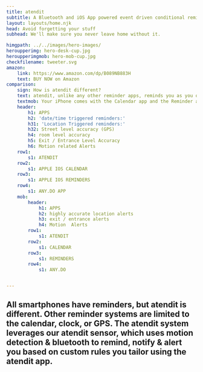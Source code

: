 ```yaml
---
title: atendit
subtitle: A Bluetooth and iOS App powered event driven conditional reminder, notification, and alert system.
layout: layouts/home.njk
head: Avoid forgetting your stuff
subhead: We'll make sure you never leave home without it.

himgpath: ../../images/hero-images/
heroupperimg: hero-desk-cup.jpg
heroupperimgmob: hero-mob-cup.jpg
checkfilename: tweeter.svg
amazon:
    link: https://www.amazon.com/dp/B089NB883H
    text: BUY NOW on Amazon
comparison: 
    sign: How is atendit different?
    text: atendit, unlike any other reminder apps, reminds you as you open the door to leave your home, apartment or office.  Not based on clock time or outside GPS location as other reminders are, atendit reminds you “just in time”.  atendit uses a Sensor, a Bluetooth Low Energy Beacon, that detects movement and briefly transmits that the door has moved triggering the atendit app to immediately issues a Notification containing your reminder information.
    textmob: Your iPhone comes with the Calendar app and the Reminder app, which allows you to sync with your computer calendar and set reminders for yourself. There are other apps available from the Apple app store which do those things but add the ability to set an alert when the phone’s GPS detects a certain location. The atendit sensor enables accuracy that no one else offers.
    header: 
        h1: APPS
        h2: 'date/time triggered reminders:'
        h31: 'Location Triggered reminders:'
        h32: Street level accuracy (GPS)
        h4: room level accuracy
        h5: Exit / Entrance Level Accuracy
        h6: Motion related Alerts
    row1:
        s1: ATENDIT    
    row2:
        s1: APPLE IOS CALENDAR
    row3:
        s1: APPLE IOS REMINDERS
    row4:
        s1: ANY.DO APP
    mob:
        header:
            h1: APPS
            h2: highly accurate location alerts
            h3: exit / entrance alerts
            h4: Motion  Alerts
        row1:
            s1: ATENDIT    
        row2:
            s1: CALENDAR    
        row3:
            s1: REMINDERS    
        row4:
            s1: ANY.DO    


---
```


## All smartphones have reminders, but atendit is different. Other reminder systems are limited to the calendar, clock, or GPS. The atendit system leverages our atendit sensor, which uses motion detection & bluetooth to remind, notify & alert you based on custom rules you tailor using the atendit app.